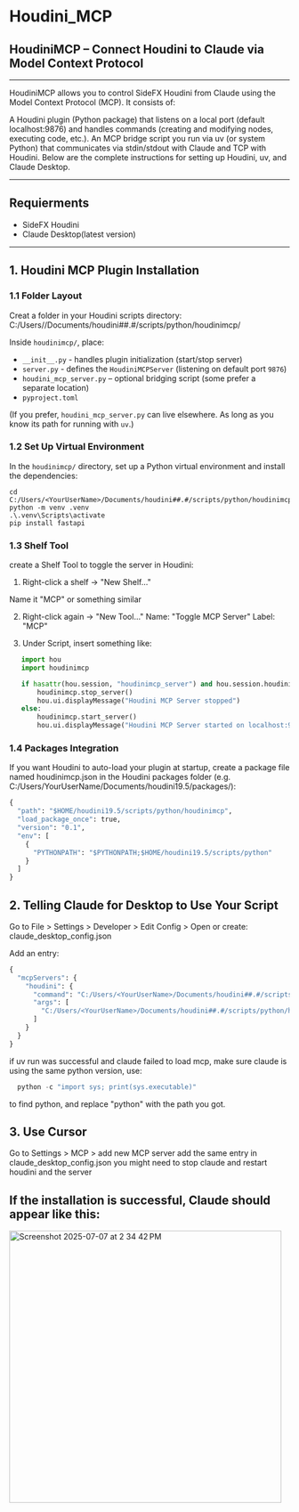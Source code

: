 # Houdini_MCP
## HoudiniMCP – Connect Houdini to Claude via Model Context Protocol

---
HoudiniMCP allows you to control SideFX Houdini from Claude using the Model Context Protocol (MCP). It consists of:

A Houdini plugin (Python package) that listens on a local port (default localhost:9876) and handles commands (creating and modifying nodes, executing code, etc.).
An MCP bridge script you run via uv (or system Python) that communicates via stdin/stdout with Claude and TCP with Houdini.
Below are the complete instructions for setting up Houdini, uv, and Claude Desktop.

---

## Requierments
- SideFX Houdini
- Claude Desktop(latest version)

---

## 1. Houdini MCP Plugin Installation

### 1.1 Folder Layout
Creat a folder in your Houdini scripts directory:
C:/Users/<YourUserName>/Documents/houdini##.#/scripts/python/houdinimcp/

Inside `houdinimcp/`, place:
- `__init__.py` - handles plugin initialization (start/stop server)
- `server.py` - defines the `HoudiniMCPServer` (listening on default port `9876`)
- `houdini_mcp_server.py` – optional bridging script (some prefer a separate location)
- `pyproject.toml`

(If you prefer, `houdini_mcp_server.py` can live elsewhere. As long as you know its path for running with `uv`.)

### 1.2 Set Up Virtual Environment
In the `houdinimcp/` directory, set up a Python virtual environment and install the dependencies:
~~~ terminal
cd C:/Users/<YourUserName>/Documents/houdini##.#/scripts/python/houdinimcp
python -m venv .venv
.\.venv\Scripts\activate
pip install fastapi
~~~

### 1.3 Shelf Tool
create a Shelf Tool to toggle the server in Houdini:
1. Right-click a shelf → "New Shelf..."

Name it "MCP" or something similar

2. Right-click again → "New Tool..." Name: "Toggle MCP Server" Label: "MCP"

3. Under Script, insert something like:
~~~ python
   import hou
   import houdinimcp

   if hasattr(hou.session, "houdinimcp_server") and hou.session.houdinimcp_server:
       houdinimcp.stop_server()
       hou.ui.displayMessage("Houdini MCP Server stopped")
   else:
       houdinimcp.start_server()
       hou.ui.displayMessage("Houdini MCP Server started on localhost:9876")
~~~

### 1.4 Packages Integration
If you want Houdini to auto-load your plugin at startup, create a package file named houdinimcp.json in the Houdini packages folder (e.g. C:/Users/YourUserName/Documents/houdini19.5/packages/):
~~~ python
{
  "path": "$HOME/houdini19.5/scripts/python/houdinimcp",
  "load_package_once": true,
  "version": "0.1",
  "env": [
    {
      "PYTHONPATH": "$PYTHONPATH;$HOME/houdini19.5/scripts/python"
    }
  ]
}
~~~


## 2. Telling Claude for Desktop to Use Your Script

Go to File > Settings > Developer > Edit Config > Open or create: claude_desktop_config.json

Add an entry:
~~~ python
{
  "mcpServers": {
    "houdini": {
      "command": "C:/Users/<YourUserName>/Documents/houdini##.#/scripts/python/houdinimcp/.venv/Scripts/python.exe",
      "args": [
        "C:/Users/<YourUserName>/Documents/houdini##.#/scripts/python/houdinimcp/houdini_mcp_server.py"
      ]
    }
  }
}
~~~
if uv run was successful and claude failed to load mcp, make sure claude is using the same python version, use:
~~~ python
  python -c "import sys; print(sys.executable)"
~~~
to find python, and replace "python" with the path you got.

## 3. Use Cursor
Go to Settings > MCP > add new MCP server add the same entry in claude_desktop_config.json you might need to stop claude and restart houdini and the server

## If the installation is successful, Claude should appear like this:
<img width="489" alt="Screenshot 2025-07-07 at 2 34 42 PM" src="https://github.com/user-attachments/assets/249f24b0-2757-43a6-af53-80874b20d6e6" />

